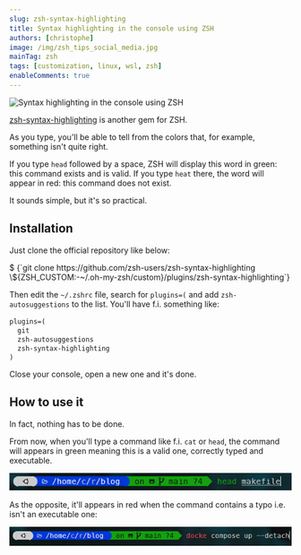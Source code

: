 ```yaml
---
slug: zsh-syntax-highlighting
title: Syntax highlighting in the console using ZSH
authors: [christophe]
image: /img/zsh_tips_social_media.jpg
mainTag: zsh
tags: [customization, linux, wsl, zsh]
enableComments: true
---
```

![Syntax highlighting in the console using ZSH](/img/zsh_tips_banner.jpg)

[zsh-syntax-highlighting](https://github.com/zsh-users/zsh-syntax-highlighting/) is another gem for ZSH.

As you type, you'll be able to tell from the colors that, for example, something isn't quite right.

If you type `head` followed by a space, ZSH will display this word in green: this command exists and is valid.  If you type `heat` there, the word will appear in red: this command does not exist.

It sounds simple, but it's so practical.

<!-- truncate -->

## Installation

Just clone the official repository like below:

<Terminal>
$ {`git clone https://github.com/zsh-users/zsh-syntax-highlighting \${ZSH_CUSTOM:-~/.oh-my-zsh/custom}/plugins/zsh-syntax-highlighting`}
</Terminal>

Then edit the `~/.zshrc` file, search for `plugins=(` and add `zsh-autosuggestions` to the list. You'll have f.i. something like:

<Snippet filename="~/.zshrc">

```text
plugins=(
  git
  zsh-autosuggestions
  zsh-syntax-highlighting
)
```

</Snippet>

Close your console, open a new one and it's done.

## How to use it

In fact, nothing has to be done.

From now, when you'll type a command like f.i. `cat` or `head`, the command will appears in green meaning this is a valid one, correctly typed and executable.

![Highlight in green](./images/head.png)

As the opposite, it'll appears in red when the command contains a typo i.e. isn't an executable one:

![Highlight in red](./images/docker_dompose.png)
